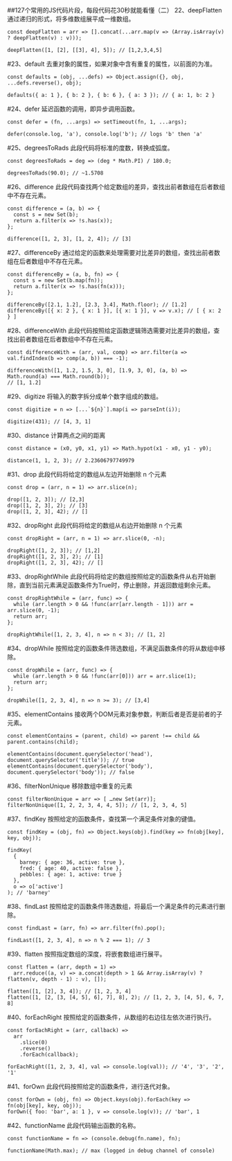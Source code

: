 ##127个常用的JS代码片段，每段代码花30秒就能看懂（二）
22、deepFlatten
通过递归的形式，将多维数组展平成一维数组。
```
const deepFlatten = arr => [].concat(...arr.map(v => (Array.isArray(v) ? deepFlatten(v) : v)));

deepFlatten([1, [2], [[3], 4], 5]); // [1,2,3,4,5]
```
#23、default
去重对象的属性，如果对象中含有重复的属性，以前面的为准。
```
const defaults = (obj, ...defs) => Object.assign({}, obj, ...defs.reverse(), obj);

defaults({ a: 1 }, { b: 2 }, { b: 6 }, { a: 3 }); // { a: 1, b: 2 }
```
#24、defer
延迟函数的调用，即异步调用函数。
```
const defer = (fn, ...args) => setTimeout(fn, 1, ...args);

defer(console.log, 'a'), console.log('b'); // logs 'b' then 'a'
```
#25、degreesToRads
此段代码将标准的度数，转换成弧度。
```
const degreesToRads = deg => (deg * Math.PI) / 180.0;

degreesToRads(90.0); // ~1.5708
```
#26、difference
此段代码查找两个给定数组的差异，查找出前者数组在后者数组中不存在元素。
```
const difference = (a, b) => {
  const s = new Set(b);
  return a.filter(x => !s.has(x));
};

difference([1, 2, 3], [1, 2, 4]); // [3]
```
#27、differenceBy
通过给定的函数来处理需要对比差异的数组，查找出前者数组在后者数组中不存在元素。
```
const differenceBy = (a, b, fn) => {
  const s = new Set(b.map(fn));
  return a.filter(x => !s.has(fn(x)));
};

differenceBy([2.1, 1.2], [2.3, 3.4], Math.floor); // [1.2]
differenceBy([{ x: 2 }, { x: 1 }], [{ x: 1 }], v => v.x); // [ { x: 2 } ]
```
#28、differenceWith
此段代码按照给定函数逻辑筛选需要对比差异的数组，查找出前者数组在后者数组中不存在元素。
```
const differenceWith = (arr, val, comp) => arr.filter(a => val.findIndex(b => comp(a, b)) === -1);

differenceWith([1, 1.2, 1.5, 3, 0], [1.9, 3, 0], (a, b) => Math.round(a) === Math.round(b)); 
// [1, 1.2]
```
#29、digitize
将输入的数字拆分成单个数字组成的数组。
```
const digitize = n => [...`${n}`].map(i => parseInt(i));

digitize(431); // [4, 3, 1]
```
#30、distance
计算两点之间的距离
```
const distance = (x0, y0, x1, y1) => Math.hypot(x1 - x0, y1 - y0);

distance(1, 1, 2, 3); // 2.23606797749979
```
#31、drop
此段代码将给定的数组从左边开始删除 n 个元素
```
const drop = (arr, n = 1) => arr.slice(n);

drop([1, 2, 3]); // [2,3]
drop([1, 2, 3], 2); // [3]
drop([1, 2, 3], 42); // []
```
#32、dropRight
此段代码将给定的数组从右边开始删除 n 个元素
```
const dropRight = (arr, n = 1) => arr.slice(0, -n);

dropRight([1, 2, 3]); // [1,2]
dropRight([1, 2, 3], 2); // [1]
dropRight([1, 2, 3], 42); // []
```
#33、dropRightWhile
此段代码将给定的数组按照给定的函数条件从右开始删除，直到当前元素满足函数条件为True时，停止删除，并返回数组剩余元素。
```
const dropRightWhile = (arr, func) => {
  while (arr.length > 0 && !func(arr[arr.length - 1])) arr = arr.slice(0, -1);
  return arr;
};

dropRightWhile([1, 2, 3, 4], n => n < 3); // [1, 2]
```
#34、dropWhile
按照给定的函数条件筛选数组，不满足函数条件的将从数组中移除。
```
const dropWhile = (arr, func) => {
  while (arr.length > 0 && !func(arr[0])) arr = arr.slice(1);
  return arr;
};

dropWhile([1, 2, 3, 4], n => n >= 3); // [3,4]
```
#35、elementContains
接收两个DOM元素对象参数，判断后者是否是前者的子元素。
```
const elementContains = (parent, child) => parent !== child && parent.contains(child);

elementContains(document.querySelector('head'), document.querySelector('title')); // true
elementContains(document.querySelector('body'), document.querySelector('body')); // false
```
#36、filterNonUnique
移除数组中重复的元素
```
const filterNonUnique = arr => [ …new Set(arr)];
filterNonUnique([1, 2, 2, 3, 4, 4, 5]); // [1, 2, 3, 4, 5]
```
#37、findKey
按照给定的函数条件，查找第一个满足条件对象的键值。
```
const findKey = (obj, fn) => Object.keys(obj).find(key => fn(obj[key], key, obj));

findKey(
  {
    barney: { age: 36, active: true },
    fred: { age: 40, active: false },
    pebbles: { age: 1, active: true }
  },
  o => o['active']
); // 'barney'
```
#38、findLast
按照给定的函数条件筛选数组，将最后一个满足条件的元素进行删除。
```
const findLast = (arr, fn) => arr.filter(fn).pop();

findLast([1, 2, 3, 4], n => n % 2 === 1); // 3
```
#39、flatten
按照指定数组的深度，将嵌套数组进行展平。
```
const flatten = (arr, depth = 1) =>
  arr.reduce((a, v) => a.concat(depth > 1 && Array.isArray(v) ? flatten(v, depth - 1) : v), []);

flatten([1, [2], 3, 4]); // [1, 2, 3, 4]
flatten([1, [2, [3, [4, 5], 6], 7], 8], 2); // [1, 2, 3, [4, 5], 6, 7, 8]
```
#40、forEachRight
按照给定的函数条件，从数组的右边往左依次进行执行。
```
const forEachRight = (arr, callback) =>
  arr
    .slice(0)
    .reverse()
    .forEach(callback);
    
forEachRight([1, 2, 3, 4], val => console.log(val)); // '4', '3', '2', '1'
```
#41、forOwn
此段代码按照给定的函数条件，进行迭代对象。
```
const forOwn = (obj, fn) => Object.keys(obj).forEach(key => fn(obj[key], key, obj));
forOwn({ foo: 'bar', a: 1 }, v => console.log(v)); // 'bar', 1
```
#42、functionName
此段代码输出函数的名称。
```
const functionName = fn => (console.debug(fn.name), fn);

functionName(Math.max); // max (logged in debug channel of console)
```
